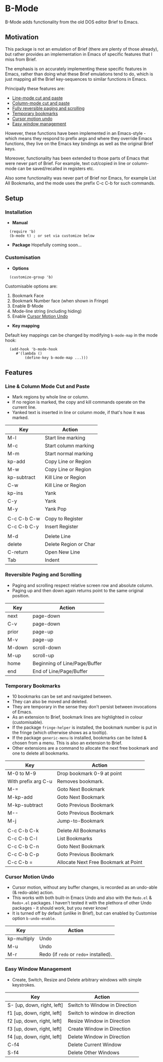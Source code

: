 # B-Mode

B-Mode adds functionality from the old DOS editor Brief to Emacs.

## Motivation

This package is not an emulation of Brief (there are plenty of
those already), but rather provides an implementation in Emacs of specific
features that I miss from Brief. 

The emphasis is on accurately implementing these specific features in
Emacs, rather than doing what these Brief emulations tend to do, which
is just mapping all the Brief key-sequences to similar functions in
Emacs.

Principally these features are:

* [Line-mode cut and paste](#line-&-column-mode-cut-and-paste)
* [Column-mode cut and paste](#line-&-column-mode-cut-and-paste)
* [Fully reversible paging and scrolling](#reversible-paging-and-scrolling)
* [Temporary bookmarks](#temporary-bookmarks)
* [Cursor motion undo](#cursor-motion-undo)
* [Easy window management](#easy-window-management)

However, these functions have been implemented in an Emacs-style -
which means they respond to prefix args and where they override Emacs
functions, they live on the Emacs key bindings as well as the original
Brief keys.

Moreover, functionality has been extended to those parts of Emacs
that were never part of Brief.  For example, text cut/copied in
line or column-mode can be saved/recalled in registers etc.

Also some functionality was never part of Brief nor Emacs, for example
List All Bookmarks, and the mode uses the prefix C-c C-b for such commands.

## Setup

### Installation

* **Manual**

```emacs-lisp
  (require 'b)
  (b-mode t) ; or set via customize below
```

* **Package** Hopefully coming soon...

### Customisation
* **Options**

```emacs-lisp
  (customize-group 'b)
```

Customisable options are:

1. Bookmark Face
2. Bookmark Number face (when shown in Fringe)
3. Enable B-Mode
4. Mode-line string (including hiding)
5. Enable [Cursor Motion Undo](#cursor-motion-undo)

* **Key mapping**
 
 Default key mappings can be changed by modifying `b-mode-map` in the mode hook:
  
```emacs-lisp
  (add-hook 'b-mode-hook
     #'(lambda ()
         (define-key b-mode-map ...)))
```

## Features

### Line & Column Mode Cut and Paste

* Mark regions by whole line or column.
* If no region is marked, the copy and kill commands operate on the
current line.
* Yanked text is inserted in line or column mode, if that's how it was
marked.

| Key         | Action                        |
|-------------|-------------------------------|
| M-l         | Start line marking            |
| M-c         | Start column marking          |
| M-m         | Start normal marking          |
| kp-add      | Copy Line or Region           |
| M-w         | Copy Line or Region           |
| kp-subtract | Kill Line or Region           |
| C-w         | Kill Line or Region           |
| kp-ins      | Yank                          |
| C-y         | Yank                          |
| M-y         | Yank Pop                      |
|             |                               |
| C-c C-b C-w | Copy to Register              |
| C-c C-b C-y | Insert Register               |
|             |                               |
| M-d         | Delete Line                   |
| delete      | Delete Region or Char         |
| C-return    | Open New Line                 |
| Tab         | Indent                        |

### Reversible Paging and Scrolling

* Paging and scrolling respect relative screen row and absolute column.
* Paging up and then down again returns point to the same original position.

| Key    | Action                        |
|--------|-------------------------------|
| next   | page-down                     |
| C-v    | page-down                     |
| prior  | page-up                       |
| M-v    | page-up                       |
| M-down | scroll-down                   |
| M-up   | scroll-up                     |
| home   | Beginning of Line/Page/Buffer |
| end    | End of Line/Page/Buffer       |

### Temporary Bookmarks

* 10 bookmarks can be set and navigated between. 
* They can also be moved and deleted.
* They are temporary in the sense they don't persist between
invocations of Emacs.
* As an extension to Brief, bookmark lines are highlighted in colour
 (customisable).
* If the package `fringe-helper` is installed, the bookmark number is
 put in the fringe (which otherwise shows as a tooltip).
* If the package `generic-menu` is installed, bookmarks can be listed
 & chosen from a menu. This is also an extension to Brief.
* Other extensions are a command to allocate the next free bookmark
  and one to delete all bookmarks.

| Key                 | Action                               |
|---------------------|--------------------------------------|
| M-0 to M-9          | Drop bookmark 0-9 at point           |
| With prefix arg C-u | Removes bookmark.                    |
| M-=                 | Goto Next Bookmark                   |
| M-kp-add            | Goto Next Bookmark                   |
| M-kp-subtract       | Goto Previous Bookmark               |
| M--                 | Goto Previous Bookmark               |
| M-j                 | Jump-to-Bookmark                     |
|                     |                                      |
| C-c C-b C-k         | Delete All Bookmarks                 |
| C-c C-b C-l         | List Bookmarks                       |
| C-c C-b C-n         | Goto Next Bookmark                   |
| C-c C-b C-p         | Goto Previous Bookmark               |
| C-c C-b =           | Allocate Next Free Bookmark at Point |

### Cursor Motion Undo

* Cursor motion, without any buffer changes, is recorded as an
undo-able (& redo-able) action.
* This works with both built-in Emacs Undo and also with the `Redo.el`
& `Redo+.el` packages. I haven't tested it with the plethora of other Undo
packages - it should work, but you never know!
* It is turned off by default (unlike in Brief), but can enabled by Customise
option `b-undo-enable`.

| Key         | Action                                 |
|-------------|----------------------------------------|
| kp-multiply | Undo                                   |
| M-u         | Undo                                   |
| M-r         | Redo (if `redo` or `redo+` installed). |

### Easy Window Management

* Create, Switch, Resize and Delete arbitrary windows with simple
  keystrokes.

| Key                        | Action                        |
|----------------------------|-------------------------------|
| S- [up, down, right, left] | Switch to Window in Direction |
| f1 [up, down, right, left] | Switch to window in direction |
| f2 [up, down, right, left] | Resize Window in Direction    |
| f3 [up, down, right, left] | Create Window in Direction    |
| f4 [up, down, right, left] | Delete Window in Direction    |
| C-f4                       | Delete Current Window         |
| S-f4                       | Delete Other Windows          |
